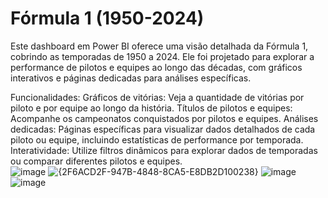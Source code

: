 # Fórmula 1 (1950-2024)
Este dashboard em Power BI oferece uma visão detalhada da Fórmula 1, cobrindo as temporadas de 1950 a 2024. Ele foi projetado para explorar a performance de pilotos e equipes ao longo das décadas, com gráficos interativos e páginas dedicadas para análises específicas.

Funcionalidades:
Gráficos de vitórias: Veja a quantidade de vitórias por piloto e por equipe ao longo da história.
Títulos de pilotos e equipes: Acompanhe os campeonatos conquistados por pilotos e equipes.
Análises dedicadas: Páginas específicas para visualizar dados detalhados de cada piloto ou equipe, incluindo estatísticas de performance por temporada.
Interatividade: Utilize filtros dinâmicos para explorar dados de temporadas ou comparar diferentes pilotos e equipes.
<br>
![image](https://github.com/user-attachments/assets/91b9a898-64aa-49ef-8fa9-3e7c36d0831f)
![{2F6ACD2F-947B-4848-8CA5-E8DB2D100238}](https://github.com/user-attachments/assets/5029229b-383f-4709-8186-4bef94b9319a)
![image](https://github.com/user-attachments/assets/ecf7bcbc-2ce0-4de0-95d3-bb9b3babb351)
![image](https://github.com/user-attachments/assets/5d0a1d56-26c6-4eb3-af2f-08e098dc6b42)



